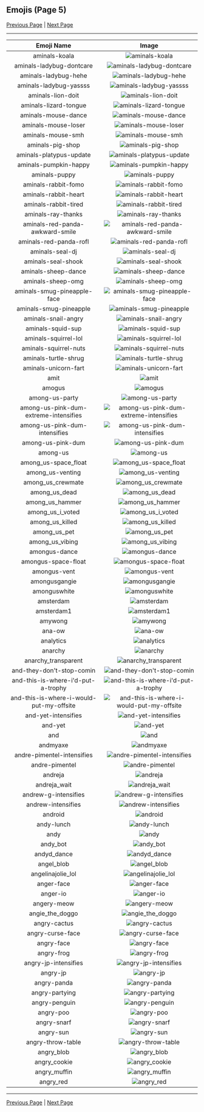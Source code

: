 
## Emojis (Page 5)

[Previous Page](/docs/hc/page-a-0004.md)
  | [Next Page](/docs/hc/page-a-0006.md)

<hr />

|Emoji Name|Image|
| :-: | :-: |
|aminals-koala| ![aminals-koala](/emojis/hc/aminals-koala.png)|
|aminals-ladybug-dontcare| ![aminals-ladybug-dontcare](/emojis/hc/aminals-ladybug-dontcare.gif)|
|aminals-ladybug-hehe| ![aminals-ladybug-hehe](/emojis/hc/aminals-ladybug-hehe.gif)|
|aminals-ladybug-yassss| ![aminals-ladybug-yassss](/emojis/hc/aminals-ladybug-yassss.gif)|
|aminals-lion-doit| ![aminals-lion-doit](/emojis/hc/aminals-lion-doit.gif)|
|aminals-lizard-tongue| ![aminals-lizard-tongue](/emojis/hc/aminals-lizard-tongue.gif)|
|aminals-mouse-dance| ![aminals-mouse-dance](/emojis/hc/aminals-mouse-dance.gif)|
|aminals-mouse-loser| ![aminals-mouse-loser](/emojis/hc/aminals-mouse-loser.gif)|
|aminals-mouse-smh| ![aminals-mouse-smh](/emojis/hc/aminals-mouse-smh.gif)|
|aminals-pig-shop| ![aminals-pig-shop](/emojis/hc/aminals-pig-shop.png)|
|aminals-platypus-update| ![aminals-platypus-update](/emojis/hc/aminals-platypus-update.gif)|
|aminals-pumpkin-happy| ![aminals-pumpkin-happy](/emojis/hc/aminals-pumpkin-happy.gif)|
|aminals-puppy| ![aminals-puppy](/emojis/hc/aminals-puppy.gif)|
|aminals-rabbit-fomo| ![aminals-rabbit-fomo](/emojis/hc/aminals-rabbit-fomo.gif)|
|aminals-rabbit-heart| ![aminals-rabbit-heart](/emojis/hc/aminals-rabbit-heart.gif)|
|aminals-rabbit-tired| ![aminals-rabbit-tired](/emojis/hc/aminals-rabbit-tired.gif)|
|aminals-ray-thanks| ![aminals-ray-thanks](/emojis/hc/aminals-ray-thanks.gif)|
|aminals-red-panda-awkward-smile| ![aminals-red-panda-awkward-smile](/emojis/hc/aminals-red-panda-awkward-smile.gif)|
|aminals-red-panda-rofl| ![aminals-red-panda-rofl](/emojis/hc/aminals-red-panda-rofl.gif)|
|aminals-seal-dj| ![aminals-seal-dj](/emojis/hc/aminals-seal-dj.gif)|
|aminals-seal-shook| ![aminals-seal-shook](/emojis/hc/aminals-seal-shook.gif)|
|aminals-sheep-dance| ![aminals-sheep-dance](/emojis/hc/aminals-sheep-dance.gif)|
|aminals-sheep-omg| ![aminals-sheep-omg](/emojis/hc/aminals-sheep-omg.gif)|
|aminals-smug-pineapple-face| ![aminals-smug-pineapple-face](/emojis/hc/aminals-smug-pineapple-face.png)|
|aminals-smug-pineapple| ![aminals-smug-pineapple](/emojis/hc/aminals-smug-pineapple.png)|
|aminals-snail-angry| ![aminals-snail-angry](/emojis/hc/aminals-snail-angry.gif)|
|aminals-squid-sup| ![aminals-squid-sup](/emojis/hc/aminals-squid-sup.gif)|
|aminals-squirrel-lol| ![aminals-squirrel-lol](/emojis/hc/aminals-squirrel-lol.gif)|
|aminals-squirrel-nuts| ![aminals-squirrel-nuts](/emojis/hc/aminals-squirrel-nuts.gif)|
|aminals-turtle-shrug| ![aminals-turtle-shrug](/emojis/hc/aminals-turtle-shrug.png)|
|aminals-unicorn-fart| ![aminals-unicorn-fart](/emojis/hc/aminals-unicorn-fart.gif)|
|amit| ![amit](/emojis/hc/amit.png)|
|amogus| ![amogus](/emojis/hc/amogus.png)|
|among-us-party| ![among-us-party](/emojis/hc/among-us-party.gif)|
|among-us-pink-dum-extreme-intensifies| ![among-us-pink-dum-extreme-intensifies](/emojis/hc/among-us-pink-dum-extreme-intensifies.gif)|
|among-us-pink-dum-intensifies| ![among-us-pink-dum-intensifies](/emojis/hc/among-us-pink-dum-intensifies.gif)|
|among-us-pink-dum| ![among-us-pink-dum](/emojis/hc/among-us-pink-dum.png)|
|among-us| ![among-us](/emojis/hc/among-us.png)|
|among_us-space_float| ![among_us-space_float](/emojis/hc/among_us-space_float.gif)|
|among_us-venting| ![among_us-venting](/emojis/hc/among_us-venting.gif)|
|among_us_crewmate| ![among_us_crewmate](/emojis/hc/among_us_crewmate.png)|
|among_us_dead| ![among_us_dead](/emojis/hc/among_us_dead.png)|
|among_us_hammer| ![among_us_hammer](/emojis/hc/among_us_hammer.gif)|
|among_us_i_voted| ![among_us_i_voted](/emojis/hc/among_us_i_voted.png)|
|among_us_killed| ![among_us_killed](/emojis/hc/among_us_killed.gif)|
|among_us_pet| ![among_us_pet](/emojis/hc/among_us_pet.gif)|
|among_us_vibing| ![among_us_vibing](/emojis/hc/among_us_vibing.gif)|
|amongus-dance| ![amongus-dance](/emojis/hc/amongus-dance.gif)|
|amongus-space-float| ![amongus-space-float](/emojis/hc/amongus-space-float.gif)|
|amongus-vent| ![amongus-vent](/emojis/hc/amongus-vent.gif)|
|amongusgangie| ![amongusgangie](/emojis/hc/amongusgangie.png)|
|amonguswhite| ![amonguswhite](/emojis/hc/amonguswhite.png)|
|amsterdam| ![amsterdam](/emojis/hc/amsterdam.png)|
|amsterdam1| ![amsterdam1](/emojis/hc/amsterdam1.png)|
|amywong| ![amywong](/emojis/hc/amywong.png)|
|ana-ow| ![ana-ow](/emojis/hc/ana-ow.png)|
|analytics| ![analytics](/emojis/hc/analytics.png)|
|anarchy| ![anarchy](/emojis/hc/anarchy.png)|
|anarchy_transparent| ![anarchy_transparent](/emojis/hc/anarchy_transparent.png)|
|and-they-don't-stop-comin| ![and-they-don't-stop-comin](/emojis/hc/and-they-don't-stop-comin.gif)|
|and-this-is-where-i'd-put-a-trophy| ![and-this-is-where-i'd-put-a-trophy](/emojis/hc/and-this-is-where-i'd-put-a-trophy.png)|
|and-this-is-where-i-would-put-my-offsite| ![and-this-is-where-i-would-put-my-offsite](/emojis/hc/and-this-is-where-i-would-put-my-offsite.jpg)|
|and-yet-intensifies| ![and-yet-intensifies](/emojis/hc/and-yet-intensifies.gif)|
|and-yet| ![and-yet](/emojis/hc/and-yet.jpg)|
|and| ![and](/emojis/hc/and.png)|
|andmyaxe| ![andmyaxe](/emojis/hc/andmyaxe.jpg)|
|andre-pimentel-intensifies| ![andre-pimentel-intensifies](/emojis/hc/andre-pimentel-intensifies.gif)|
|andre-pimentel| ![andre-pimentel](/emojis/hc/andre-pimentel.png)|
|andreja| ![andreja](/emojis/hc/andreja.png)|
|andreja_wait| ![andreja_wait](/emojis/hc/andreja_wait.png)|
|andrew-g-intensifies| ![andrew-g-intensifies](/emojis/hc/andrew-g-intensifies.gif)|
|andrew-intensifies| ![andrew-intensifies](/emojis/hc/andrew-intensifies.gif)|
|android| ![android](/emojis/hc/android.png)|
|andy-lunch| ![andy-lunch](/emojis/hc/andy-lunch.gif)|
|andy| ![andy](/emojis/hc/andy.png)|
|andy_bot| ![andy_bot](/emojis/hc/andy_bot.gif)|
|andyd_dance| ![andyd_dance](/emojis/hc/andyd_dance.gif)|
|angel_blob| ![angel_blob](/emojis/hc/angel_blob.png)|
|angelinajolie_lol| ![angelinajolie_lol](/emojis/hc/angelinajolie_lol.png)|
|anger-face| ![anger-face](/emojis/hc/anger-face.gif)|
|anger-io| ![anger-io](/emojis/hc/anger-io.png)|
|angery-meow| ![angery-meow](/emojis/hc/angery-meow.png)|
|angie_the_doggo| ![angie_the_doggo](/emojis/hc/angie_the_doggo.png)|
|angry-cactus| ![angry-cactus](/emojis/hc/angry-cactus.gif)|
|angry-curse-face| ![angry-curse-face](/emojis/hc/angry-curse-face.gif)|
|angry-face| ![angry-face](/emojis/hc/angry-face.gif)|
|angry-frog| ![angry-frog](/emojis/hc/angry-frog.gif)|
|angry-jp-intensifies| ![angry-jp-intensifies](/emojis/hc/angry-jp-intensifies.gif)|
|angry-jp| ![angry-jp](/emojis/hc/angry-jp.png)|
|angry-panda| ![angry-panda](/emojis/hc/angry-panda.png)|
|angry-partying| ![angry-partying](/emojis/hc/angry-partying.png)|
|angry-penguin| ![angry-penguin](/emojis/hc/angry-penguin.png)|
|angry-poo| ![angry-poo](/emojis/hc/angry-poo.png)|
|angry-snarf| ![angry-snarf](/emojis/hc/angry-snarf.png)|
|angry-sun| ![angry-sun](/emojis/hc/angry-sun.png)|
|angry-throw-table| ![angry-throw-table](/emojis/hc/angry-throw-table.png)|
|angry_blob| ![angry_blob](/emojis/hc/angry_blob.png)|
|angry_cookie| ![angry_cookie](/emojis/hc/angry_cookie.png)|
|angry_muffin| ![angry_muffin](/emojis/hc/angry_muffin.png)|
|angry_red| ![angry_red](/emojis/hc/angry_red.gif)|

<hr/>

[Previous Page](/docs/hc/page-a-0004.md)
  | [Next Page](/docs/hc/page-a-0006.md)